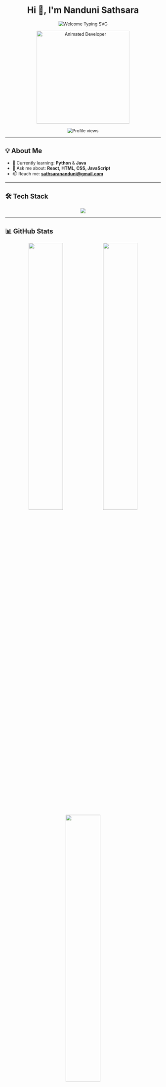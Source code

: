 <h1 align="center">Hi 👋, I'm Nanduni Sathsara</h1>


<p align="center">
  <img src="https://readme-typing-svg.demolab.com?font=Fira+Code&weight=500&size=22&duration=3000&pause=1000&center=true&width=800&lines=Welcome+to+my+GitHub+Profile!;I'm+a+passionate+learner+%26+developer.;Let's+build+cool+projects+together+%F0%9F%92%BB" alt="Welcome Typing SVG" />
</p>

<p align="center">
  <img src="https://cdn.dribbble.com/users/1162077/screenshots/3848914/programmer.gif" width="300" alt="Animated Developer" />
</p>


<p align="center">
  <img src="https://komarev.com/ghpvc/?username=it22265692&label=Profile%20views&color=brightgreen&style=flat" alt="Profile views" />
</p>

---

## 💡 About Me

- 🌱 Currently learning: **Python** & **Java**  
- 💬 Ask me about: **React, HTML, CSS, JavaScript**  
- 📫 Reach me: **sathsarananduni@gmail.com**

---

## 🛠️ Tech Stack

<p align="center">
  <img src="https://skillicons.dev/icons?i=python,java,js,html,css,react,nodejs,mongodb,cpp,git,android" />
</p>

---

## 📊 GitHub Stats

<p align="center">
  <img src="https://github-readme-stats.vercel.app/api?username=it22265692&show_icons=true&theme=radical" width="47%" />
  <img src="https://github-readme-streak-stats.herokuapp.com/?user=it22265692&theme=radical" width="47%" />
</p>

<p align="center">
  <img src="https://github-readme-stats.vercel.app/api/top-langs/?username=it22265692&layout=compact&theme=radical" width="47%" />
</p>

---

## 🌐 Connect with Me

<p align="center">
  <a href="https://www.linkedin.com/in/nanduni-sathsara-348198272/" target="_blank">
    <img src="https://img.shields.io/badge/LinkedIn-blue?logo=linkedin&logoColor=white&style=for-the-badge" />
  </a>
  <a href="mailto:sathsarananduni@gmail.com">
    <img src="https://img.shields.io/badge/Gmail-red?logo=gmail&logoColor=white&style=for-the-badge" />
  </a>
</p>

---

<p align="center">
  💖 Thanks for visiting my GitHub profile! Let’s build something amazing together.
</p>

